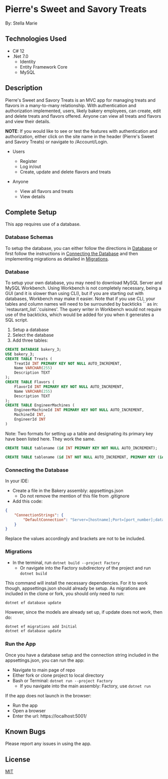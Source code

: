# Pierre's Sweet and Savory Treats

By: Stella Marie

## Technologies Used

- C# 12
- .Net 7.0
  - Identity
  - Entity Framework Core
  - MySQL

## Description

Pierre's Sweet and Savory Treats is an MVC app for managing treats and flavors in a many-to-many relationship. With authentication and authorization implemented, users, likely bakery employees, can create, edit and delete treats and flavors offered. Anyone can view all treats and flavors and view their details.

**NOTE**: If you would like to see or test the features with authentication and authorization, either click on the site name in the header (Pierre's Sweet and Savory Treats) or navigate to /Account/Login.

- Users
  - Register
  - Log in/out
  - Create, update and delete flavors and treats

- Anyone
  - View all flavors and treats
  - View details

## Complete Setup

This app requires use of a database.

### Database Schemas

To setup the database, you can either follow the directions in [Database](#database) or first follow the instructions in [Connecting the Database](#connecting-the-database) and then implementing migrations as detailed in [Migrations](#migrations).

### Database

To setup your own database, you may need to download MySQL Server and MySQL Workbench. Using Workbench is not completely necessary, being a GUI (and it is slower than using CLI), but if you are starting out with databases, Workbench may make it easier. Note that if you use CLI, your tables and column names will need to be surrounded by backticks \`\` as in: \`restaurant_list\`.\'cuisines\'. The query writer in Workbench would not require use of the backticks, which would be added for you when it generates a SQL script.

1. Setup a database
2. Select the database
3. Add three tables:

```sql
CREATE DATABASE bakery_3;
USE bakery_3;
CREATE TABLE Treats (
    TreatId INT PRIMARY KEY NOT NULL AUTO_INCREMENT, 
    Name VARCHAR(255)
    Description TEXT
);
CREATE TABLE Flavors (
    FlavorId INT PRIMARY KEY NOT NULL AUTO_INCREMENT,
    Name VARCHAR(255)
    Description TEXT
);
CREATE TABLE EngineerMachines (
    EngineerMachineId INT PRIMARY KEY NOT NULL AUTO_INCREMENT,
    MachineId INT,
    EngineerId INT
)
```

Note: Two formats for setting up a table and designating its primary key have been listed here. They work the same.

```sql
CREATE TABLE tablename (id INT PRIMARY KEY NOT NULL AUTO_INCREMENT);

CREATE TABLE tablename (id INT NOT NULL AUTO_INCREMENT, PRIMARY KEY (id))
```

### Connecting the Database

In your IDE:
- Create a file in the Bakery assembly: appsettings.json
  - Do not remove the mention of this file from .gitignore
- Add this code:

```json
{
    "ConnectionStrings": {
        "DefaultConnection": "Server=[hostname];Port=[port_number];database=[database_name];uid=[username];pwd=[password]"
    }
}
```

Replace the values accordingly and brackets are not to be included.

### Migrations

- In the terminal, run ```dotnet build --project Factory```
  - Or navigate into the Factory subdirectory of the project and run ```dotnet build```

This command will install the necessary dependencies. For it to work though, appsettings.json should already be setup. As migrations are included in the clone or fork, you should only need to run:

```dotnet ef database update```

However, since the models are already set up, if update does not work, then do:

```bash
dotnet ef migrations add Initial
dotnet ef database update
```

### Run the App

Once you have a database setup and the connection string included in the appsettings.json, you can run the app:

- Navigate to main page of repo
- Either fork or clone project to local directory
- Bash or Terminal: ```dotnet run --project Factory```
  - If you navigate into the main assembly: Factory, use ```dotnet run```

If the app does not launch in the browser:
- Run the app
- Open a browser
- Enter the url: https://localhost:5001/

## Known Bugs

Please report any issues in using the app.

## License

[MIT](https://choosealicense.com/licenses/mit/)